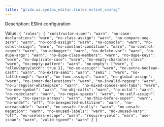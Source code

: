 ```yaml
---
title: "glide.ui.syntax_editor.linter.eslint_config"
---
```


Description: ESlint configuration

Value: `{
  "rules": {
    "constructor-super": "warn",
    "no-case-declarations": "warn",
    "no-class-assign": "warn",
    "no-compare-neg-zero": "warn",
    "no-cond-assign": "warn",
    "no-console": "warn",
    "no-const-assign": "warn",
    "no-constant-condition": "warn",
    "no-control-regex": "warn",
    "no-debugger": "warn",
    "no-delete-var": "warn",
    "no-dupe-args": "warn",
    "no-dupe-class-members": "warn",
    "no-dupe-keys": "warn",
    "no-duplicate-case": "warn",
    "no-empty-character-class": "warn",
    "no-empty-pattern": "warn",
    "no-empty": ["warn", { "allowEmptyCatch": true }],
    "no-ex-assign": "warn",
    "no-extra-boolean-cast": "warn",
    "no-extra-semi": "warn",
    "semi" : "warn",
    "no-fallthrough": "warn",
    "no-func-assign": "warn",
    "no-global-assign": "warn",
    "no-inner-declarations": "warn",
    "no-invalid-regexp": "warn",
    "no-irregular-whitespace": "warn",
    "no-mixed-spaces-and-tabs": "warn",
    "no-new-symbol": "warn",
    "no-obj-calls": "warn",
    "no-octal": "warn",
    "no-redeclare": "warn",
    "no-regex-spaces": "warn",
    "no-self-assign": "warn",
    "no-sparse-arrays": "warn",
    "no-this-before-super": "warn",
    "no-undef": "off",
    "no-unexpected-multiline": "warn",
    "no-unreachable": "warn",
    "no-unsafe-finally": "warn",
    "no-unsafe-negation": "warn",
    "no-unused-labels": "warn",
    "no-unused-vars": "off",
    "no-useless-escape": "warn",
    "require-yield": "warn",
    "use-isnan": "warn",
    "valid-typeof": "warn"
  }
}`